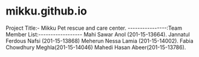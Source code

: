 # mikku.github.io
Project Title:- Mikku Pet rescue and care center. 
----------------:Team Member List:------------------ 
Mahi Sawar Anol (201-15-13664).
Jannatul Ferdous Nafsi (201-15-13868)
Meherun Nessa Lamia (201-15-14002).
Fabia Chowdhury Meghla(201-15-14046)
Mahedi Hasan Abeer(201-15-13786).
